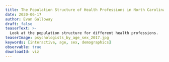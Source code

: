 ```yaml
---
title: The Population Structure of Health Professions in North Carolina
date: 2020-06-17
author: Evan Galloway
draft: false
teaserText: >-
  Look at the population structure for different health professions.
teaserImage: psychologists_by_age_sex_2017.jpg
keywords: [interactive, age, sex, demographics]
observable: true
downloadId: viz
---
```


<div id="observablehq-457a583f">
<div class="columns is-centered">
  <div class="observablehq-viewof-selectedProfession column is-one-third"></div>
  <div class="observablehq-viewof-layout column is-one-third"></div> 
  </div>
  <div class="observablehq-chart" id="viz"></div>
  <div class="observablehq-update" style="display:none;"></div>

</div>
